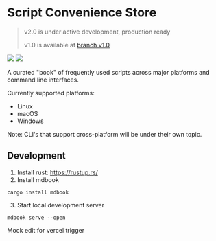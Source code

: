 # Script Convenience Store

> v2.0 is under active development, production ready
> 
> v1.0 is available at [branch v1.0](https://github.com/aaanh/linux-docs/tree/v1.0)

![](https://img.shields.io/github/license/aaanh/linux-docs?color=%23fef00&style=flat-square)
![](https://img.shields.io/github/workflow/status/aaanh/script-convenience-store/master-ci?style=flat&label=master-release)

A curated "book" of frequently used scripts across major platforms and command line interfaces.

Currently supported platforms:
- Linux
- macOS
- Windows

Note: CLI's that support cross-platform will be under their own topic.

## Development

1. Install rust: https://rustup.rs/
2. Install mdbook

  ```
  cargo install mdbook
  ```

3. Start local development server

  ```
  mdbook serve --open
  ```

Mock edit for vercel trigger
